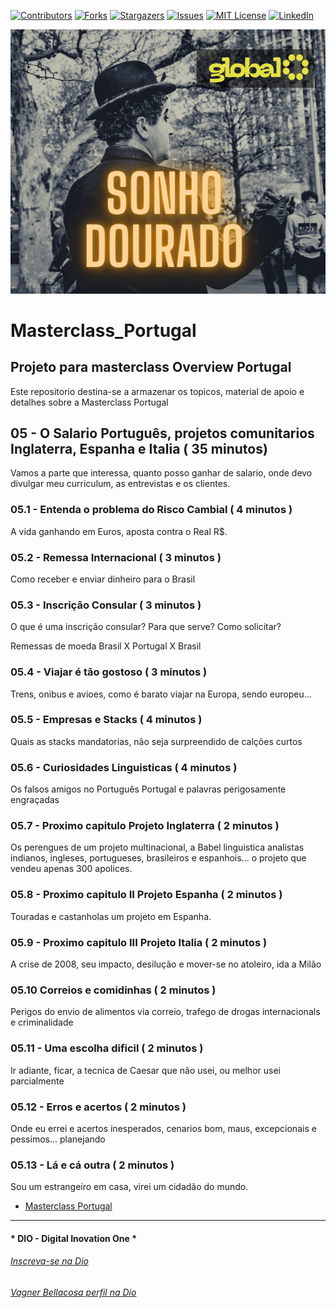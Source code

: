 <!-- PROJECT SHIELDS -->

[![Contributors][contributors-shield]][contributors-url]
[![Forks][forks-shield]][forks-url]
[![Stargazers][stars-shield]][stars-url]
[![Issues][issues-shield]][issues-url]
[![MIT License][license-shield]][license-url]
[![LinkedIn][linkedin-shield]][linkedin-url]

<!-- PROJECT LOGO -->
![Sonhos dourados](Images/GoldenAge.png "Viver na Europa")


# Masterclass_Portugal

## Projeto para masterclass Overview Portugal

Este repositorio destina-se a armazenar os topicos, material de apoio e detalhes sobre a Masterclass Portugal

## 05 - O Salario Português, projetos comunitarios Inglaterra, Espanha e Italia ( 35 minutos)

Vamos a parte que interessa, quanto posso ganhar de salario, onde devo divulgar meu curriculum, as entrevistas e os clientes.

### 05.1 - Entenda o problema do Risco Cambial ( 4 minutos )

A vida ganhando em Euros, aposta contra o Real R$.

### 05.2 - Remessa Internacional ( 3 minutos )

Como receber e enviar dinheiro para o Brasil

### 05.3 - Inscrição Consular ( 3 minutos )

O que é uma inscrição consular? Para que serve? Como solicitar?

Remessas de moeda Brasil X Portugal X Brasil

### 05.4 - Viajar é tão gostoso ( 3 minutos )

Trens, onibus e avioes, como é barato viajar na Europa, sendo europeu...

### 05.5 - Empresas e Stacks ( 4 minutos )

Quais as stacks mandatorias, não seja surpreendido de calções curtos

### 05.6 - Curiosidades Linguisticas ( 4 minutos )

Os falsos amigos no Português Portugal e palavras perigosamente engraçadas

### 05.7 - Proximo capitulo Projeto Inglaterra ( 2 minutos )

Os perengues de um projeto multinacional, a Babel linguistica analistas indianos, ingleses, portugueses, brasileiros e espanhois... o projeto que vendeu apenas 300 apolices.

### 05.8 - Proximo capitulo II Projeto Espanha  ( 2 minutos )

Touradas e castanholas um projeto em Espanha.

### 05.9 - Proximo capitulo III Projeto Italia  ( 2 minutos )

A crise de 2008, seu impacto, desilução e mover-se no atoleiro, ida a Milão

### 05.10 Correios e comidinhas ( 2 minutos )

Perigos do envio de alimentos via correio, trafego de drogas internacionals e criminalidade

### 05.11 - Uma escolha dificil  ( 2 minutos )

Ir adiante, ficar, a tecnica de Caesar que não usei, ou melhor usei parcialmente

### 05.12 - Erros e acertos  ( 2 minutos )

Onde eu errei e acertos inesperados, cenarios bom, maus, excepcionais e pessimos... planejando

### 05.13 - Lá e cá outra  ( 2 minutos )

Sou um estrangeiro em casa, virei um cidadão do mundo.


- [Masterclass Portugal](README.md)


---

#### * DIO - Digital Inovation One *
######  [Inscreva-se na Dio](https://web.dio.me/sign-up?ref=R5J3ZLTIFS)  

######  [Vagner Bellacosa perfil na Dio](https://web.dio.me/users/vagnerbellacosa?tab=achievements)  

<!-- MARKDOWN LINKS & IMAGES -->
<!-- https://www.markdownguide.org/basic-syntax/#reference-style-links -->
[contributors-shield]: https://img.shields.io/github/contributors/VagnerBellacosa/Masterclass_Portugal.svg?style=for-the-badge
[contributors-url]: https://github.com/VagnerBellacosa/Masterclass_Portugal/graphs/contributors
[forks-shield]: https://img.shields.io/github/forks/VagnerBellacosa/Masterclass_Portugal.svg?style=for-the-badge
[forks-url]: https://github.com/VagnerBellacosa/Masterclass_Portugal/network/members
[stars-shield]: https://img.shields.io/github/stars/VagnerBellacosa/Masterclass_Portugal.svg?style=for-the-badge
[stars-url]: https://github.com/VagnerBellacosa/Masterclass_Portugal/stargazers
[issues-shield]: https://img.shields.io/github/issues/VagnerBellacosa/Masterclass_Portugal.svg?style=for-the-badge
[issues-url]: https://github.com/VagnerBellacosa/Masterclass_Portugal/issues
[license-shield]: https://img.shields.io/github/license/VagnerBellacosa/Masterclass_Portugal.svg?style=for-the-badge
[license-url]: https://github.com/VagnerBellacosa/Masterclass_Portugal/blob/master/LICENSE.txt
[linkedin-shield]: https://img.shields.io/badge/-LinkedIn-black.svg?style=for-the-badge&logo=linkedin&colorB=555
[linkedin-url]: https://www.linkedin.com/in/VagnerBellacosa/
[product-screenshot]: Images/GoldenAge.png


